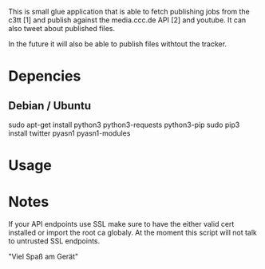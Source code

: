This is small glue application that is able to fetch publishing jobs from the c3tt [1] and publish against the media.ccc.de API [2] and youtube.
It can also tweet about published files. 

In the future it will also be able to publish files withtout the tracker.

Depencies
=========

Debian / Ubuntu
---------------
  sudo apt-get install python3 python3-requests python3-pip
  sudo pip3 install twitter pyasn1 pyasn1-modules

Usage
=====

Notes
=====
If your API endpoints use SSL make sure to have the either valid cert installed or import the root ca globaly.
At the moment this script will not talk to untrusted SSL endpoints.


"Viel Spaß am Gerät"
